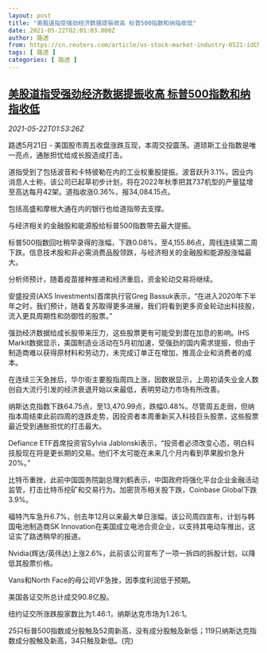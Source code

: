 ```yaml
---
layout: post
title: "美股道指受强劲经济数据提振收高 标普500指数和纳指收低"
date: 2021-05-22T02:01:03.000Z
author: 路透
from: https://cn.reuters.com/article/us-stock-market-industry-0521-idCNKCS2D3016
tags: [ 路透 ]
categories: [ 路透 ]
---
```

<!--1621648863000-->
[美股道指受强劲经济数据提振收高 标普500指数和纳指收低](https://cn.reuters.com/article/us-stock-market-industry-0521-idCNKCS2D3016)
------

<div>
<div><i>2021-05-22T01:53:26Z</i></div><p>路透5月21日 - 美国股市周五收盘涨跌互现，本周交投震荡。道琼斯工业指数是唯一亮点，通胀担忧给成长股造成打击。</p><p>道指受到了包括波音和卡特彼勒在内的工业权重股提振。波音跃升3.1%，因业内消息人士称，该公司已起草初步计划，将在2022年秋季把其737机型的产量猛增至高达每月42架。道指收涨0.36%，报34,084.15点。</p><p>包括高盛和摩根大通在内的银行也给道指带去支撑。</p><p>与经济相关的金融股和能源股给标普500指数带去最大提振。</p><p>标普500指数回吐稍早录得的涨幅，下跌0.08%，至4,155.86点，周线连续第二周下跌。信息技术股和非必需消费品股领跌，与经济相关的金融股和能源股涨幅最大。</p><p>分析师预计，随着疫苗接种推进和经济重启，资金轮动交易将继续。</p><p>安盛投资(AXS Investments)首席执行官Greg Bassuk表示，“在进入2020年下半年之时，我们预计，随着复苏取得更多进展，我们将看到更多资金轮动出科技股，流入更具周期性和防御性的股票。”</p><p>强劲经济数据给成长股带来压力，这些股票更有可能受到潜在加息的影响。IHS Markit数据显示，美国制造业活动在5月初加速，受强劲的国内需求提振，但由于制造商难以获得原材料和劳动力，未完成订单正在增加，推高企业和消费者的成本。</p><p>在连续三天急挫后，华尔街主要股指周四上涨，因数据显示，上周初请失业金人数创自大流行引发的经济衰退开始以来最低，表明劳动力市场有所改善。</p><p>纳斯达克指数下跌64.75点，至13,470.99点，跌幅0.48%。尽管周五走弱，但纳指本周结束此前四周的连跌走势，因投资者本周重新买入科技巨头股票，这些股票最近受到通胀担忧的打击最大。</p><p>Defiance ETF首席投资官Sylvia Jablonski表示，“投资者必须改变心态，明白科技股现在将是更长期的交易。他们不太可能在未来几个月内看到苹果股价急升20%。”</p><p>比特币重挫，此前中国国务院副总理刘鹤表示，中国政府将强化平台企业金融活动监管，打击比特币挖矿和交易行为。加密货币相关股下跌，Coinbase Global下跌3.9%。</p><p>福特汽车急升6.7%，创去年12月以来最大单日涨幅，该公司周四宣布，计划与韩国电池制造商SK Innovation在美国成立电池合资企业，以支持其电动车推出，这证实了路透稍早的报道。</p><p>Nvidia(辉达/英伟达)上涨2.6%，此前该公司宣布了一项一拆四的拆股计划，以降低其股票价格。</p><p>Vans和North Face的母公司VF急挫，因季度利润低于预期。</p><p>美国各证交所总计成交90.8亿股。</p><p>纽约证交所涨跌股家数比为1.46:1，纳斯达克市场为1.26:1。</p><p>25只标普500指数成分股触及52周新高，没有成分股触及新低；119只纳斯达克指数成分股触及新高，34只触及新低。(完)</p>
</div>
